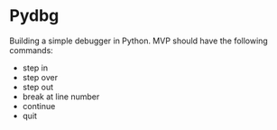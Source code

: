 # Pydbg

Building a simple debugger in Python. MVP should have the following commands:
* step in
* step over
* step out
* break at line number
* continue
* quit

